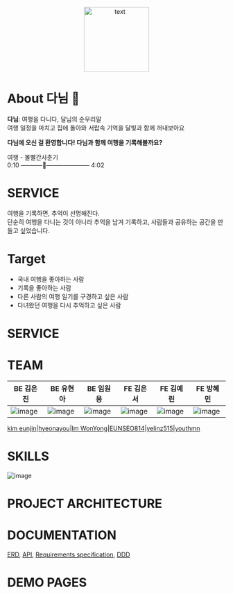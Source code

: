 <p align="center">
  <img src="https://user-images.githubusercontent.com/62506973/203929283-17667046-5729-4a41-9a8b-0e935c36fdc4.png" alt="text" width="number" height="150px"/>
</p>

# About 다님 🌴  
**다님**: 여행을 다니다, 달님의 순우리말  
여행 일정을 마치고 집에 돌아와 서랍속 기억을 달빛과 함께 꺼내보아요  

**다님에 오신 걸 환영합니다! 다님과 함께 여행을 기록해볼까요?**  


여행 - 볼빨간사춘기  
0:10 ─────────────── 4:02  

# SERVICE

여행을 기록하면, 추억이 선명해진다.  
단순히 여행을 다니는 것이 아니라 추억을 남겨 기록하고, 사람들과 공유하는 공간을 만들고 싶었습니다.  

# Target

- 국내 여행을 좋아하는 사람
- 기록을 좋아하는 사람
- 다른 사람의 여행 일기를 구경하고 싶은 사람
- 다녀왔던 여행을 다시 추억하고 싶은 사람

# SERVICE

# TEAM
<html>
<body>
<!--StartFragment--><!DOCTYPE html>

BE 김은진 | BE 유현아 | BE 임원용 | FE 김은서 | FE 김예린 | FE 방혜민
-- | -- | -- | -- | -- | --
![image](https://user-images.githubusercontent.com/102038283/205431352-1eb7973e-d0f0-45da-aeaa-bd99d6f4c5c0.png) | ![image](https://user-images.githubusercontent.com/102038283/205431367-0b8dd3ae-07ce-483d-b37c-91d17817ad16.png) |  ![image](https://user-images.githubusercontent.com/102038283/205437895-4d36511d-3476-4d0e-8333-29b8e2b1cb8f.png) |  ![image](https://user-images.githubusercontent.com/102038283/205437899-a0ed0a10-8874-4b92-9efd-704b492e987c.png) |  ![image](https://user-images.githubusercontent.com/102038283/205437907-0964dcee-6036-4f9d-bf20-98c3f6f38d05.png) |  ![image](https://user-images.githubusercontent.com/102038283/205437914-3a27deae-a72a-406e-bd82-38f0d89d5e51.png)

[kim eunjin](https://github.com/2d3k)|[hyeonayou](https://github.com/hyeonayou)|[Im WonYong](https://github.com/ImWonYong)|[EUNSEO814](https://github.com/EUNSEO814)|[yelinz515](https://github.com/yelinz515)|[youthmn](https://github.com/youthmn)

# SKILLS
![image](https://user-images.githubusercontent.com/102038283/203927977-5d258e99-9ffd-4d5d-87fe-4474d657471a.png)

# PROJECT ARCHITECTURE

# DOCUMENTATION
[ERD](https://github.com/codestates-seb/seb40_main_018/wiki/ERD-Design), [API](https://github.com/codestates-seb/seb40_main_018/wiki/API-statement), [Requirements specification](https://github.com/codestates-seb/seb40_main_018/wiki/Requirements-specification), [DDD](https://github.com/codestates-seb/seb40_main_018/wiki/DDD)

# DEMO PAGES

